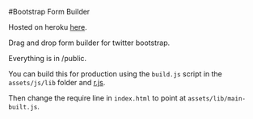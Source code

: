 #Bootstrap Form Builder

Hosted on heroku [here](http://bootstrap-forms.heroku.com).

Drag and drop form builder for twitter bootstrap.

Everything is in /public.

You can build this for production using the `build.js` script in the `assets/js/lib`
folder and [r.js](https://github.com/jrburke/r.js/).

Then change the require line in `index.html` to point at `assets/lib/main-built.js`.
